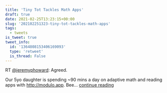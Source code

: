 ```yaml
---
title: 'Tiny Tot Tackles Math Apps'
draft: true
date: 2021-02-25T13:23:15+00:00
slug: '202102251323-tiny-tot-tackles-math-apps'
tags:
  - tweets
is_tweet: true
tweet_info:
  id: '1364808153406169093'
  type: 'retweet'
  is_thread: False
---
```




RT [@jeremyphoward](https://x.com/jeremyphoward): Agreed.

Our 5yo daughter is spending ~90 mins a day on adaptive math and reading apps with <http://modulo.app>. Bee… [continue reading](https://x.com/sytelus/status/1364808153406169093)
